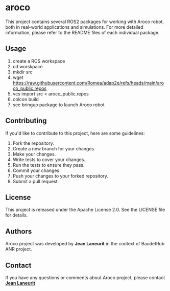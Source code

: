 # aroco #

This project contains several ROS2 packages for working with Aroco robot, both in real-world applications and simulations. For more detailed information, please refer to the README files of each individual package.

## **Usage**

1. create a ROS workspace
2. cd worskpace
3. mkdir src
4. wget https://raw.githubusercontent.com/Romea/adap2e/refs/heads/main/aroco_public.repos
5. vcs import src < aroco_public.repos
6. colcon build
7. see bringup package to launch Aroco robot

## **Contributing**

If you'd like to contribute to this project, here are some guidelines:

1. Fork the repository.
2. Create a new branch for your changes.
3. Make your changes.
4. Write tests to cover your changes.
5. Run the tests to ensure they pass.
6. Commit your changes.
7. Push your changes to your forked repository.
8. Submit a pull request.

## **License**

This project is released under the Apache License 2.0. See the LICENSE file for details.

## **Authors**

 Aroco project was developed by **Jean Laneurit** in the context of BaudetRob ANR project.

## **Contact**

If you have any questions or comments about Aroco project, please contact **[Jean Laneurit](mailto:jean.laneurit@inrae.fr)** 